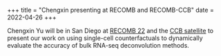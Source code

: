 +++
title = "Chengxin presenting at RECOMB and RECOMB-CCB"
date = 2022-04-26
+++

Chengxin Yu will be in San Diego at [RECOMB 22](https://recomb2022.net/) and the [CCB satellite](https://recomb2022.net/recomb-ccb/) to present our work on using single-cell counterfactuals to dynamically evaluate the accuracy of bulk RNA-seq deconvolution methods.